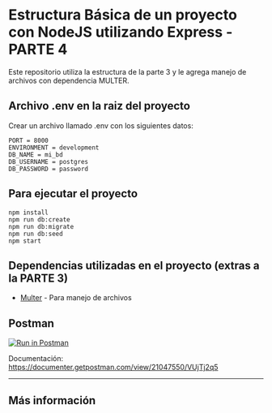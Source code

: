 # Estructura Básica de un proyecto con NodeJS utilizando Express - PARTE 4

Este repositorio utiliza la estructura de la parte 3 y le agrega manejo de archivos con dependencia MULTER.

## Archivo .env en la raiz del proyecto
Crear un archivo llamado .env con los siguientes datos:

    PORT = 8000
    ENVIRONMENT = development
    DB_NAME = mi_bd
    DB_USERNAME = postgres
    DB_PASSWORD = password
    

## Para ejecutar el proyecto
    
    npm install
    npm run db:create
    npm run db:migrate
    npm run db:seed
    npm start

## Dependencias utilizadas en el proyecto (extras a la PARTE 3)
- [Multer](https://www.npmjs.com/package/multer) - Para manejo de archivos

## Postman
[![Run in Postman](https://run.pstmn.io/button.svg)](https://app.getpostman.com/run-collection/21047550-a20ad7f8-4968-4450-b255-342e4e6f9f9b?action=collection%2Ffork&collection-url=entityId%3D21047550-a20ad7f8-4968-4450-b255-342e4e6f9f9b%26entityType%3Dcollection%26workspaceId%3D1f4f77c5-eb75-4ee8-99d0-fbd51cc092df#?env%5BLOCALHOST%20BASE%5D=W3sia2V5IjoiVVJMIiwidmFsdWUiOiJodHRwOi8vbG9jYWxob3N0OjgwMDAiLCJlbmFibGVkIjp0cnVlfV0=)

Documentación: https://documenter.getpostman.com/view/21047550/VUjTj2q5

---

## Más información


